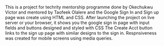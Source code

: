 This is a project for techrity mentorship programme done by Okechukwu Victor and mentored by Taofeek Olalere and the Google Sign In and Sign up page was create using HTML and CSS. 
After launching the project on live server or your browser, it shows you the google sign in page with input fields and buttons designed and styled with CSS
The Create Acct button links to the sign up page with similar designs to the sign in.
Respnsiveness was created for mobile screens using media queries.
